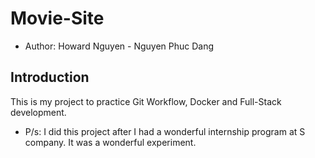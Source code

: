 # Movie-Site
* Author: Howard Nguyen - Nguyen Phuc Dang
## Introduction
This is my project to practice Git Workflow, Docker and Full-Stack development.



* P/s: I did this project after I had a wonderful internship program at S company. It was a wonderful experiment. 